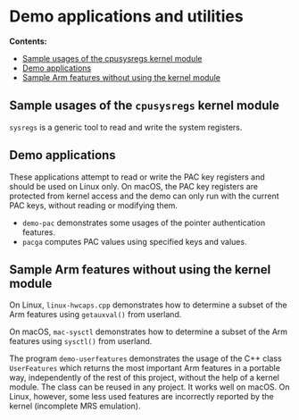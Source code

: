 # Demo applications and utilities

**Contents:**

* [Sample usages of the cpusysregs kernel module](#sample-usages-of-the-cpusysregs-kernel-module)
* [Demo applications](#demo-applications)
* [Sample Arm features without using the kernel module](#sample-arm-features-without-using-the-kernel-module)

## Sample usages of the `cpusysregs` kernel module

`sysregs` is a generic tool to read and write the system registers.

## Demo applications

These applications attempt to read or write the PAC key registers and
should be used on Linux only. On macOS, the PAC key registers are protected
from kernel access and the demo can only run with the current PAC keys,
without reading or modifying them.

- `demo-pac` demonstrates some usages of the pointer authentication features.
- `pacga` computes PAC values using specified keys and values.

## Sample Arm features without using the kernel module

On Linux, `linux-hwcaps.cpp` demonstrates how to determine a subset of the Arm
features using `getauxval()` from userland.

On macOS, `mac-sysctl` demonstrates how to determine a subset of the Arm
features using `sysctl()` from userland.

The program `demo-userfeatures` demonstrates the usage of the C++ class
`UserFeatures` which returns the most important Arm features in a portable way,
independently of the rest of this project, without the help of a kernel module.
The class can be reused in any project. It works well on macOS. On Linux, however,
some less used features are incorrectly reported by the kernel (incomplete MRS emulation).
